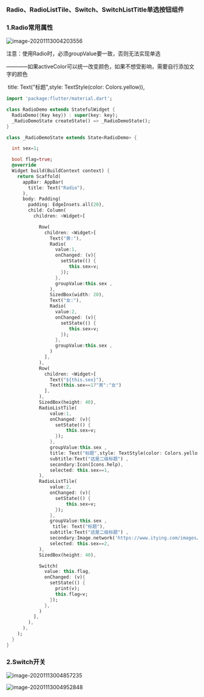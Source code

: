 ### Radio、RadioListTile、Switch、SwitchListTitle单选按钮组件

### 1.Radio常用属性

![image-20201113004203556](C:\Users\jialiang.li\AppData\Roaming\Typora\typora-user-images\image-20201113004203556.png)

注意：使用Radio时，必须groupValue要一致，否则无法实现单选

————如果activeColor可以统一改变颜色，如果不想受影响，需要自行添加文字的颜色

​          	title: Text("标题",style: TextStyle(color: Colors.yellow)),

``` dart
import 'package:flutter/material.dart';

class RadioDemo extends StatefulWidget {
  RadioDemo({Key key}) : super(key: key);
  _RadioDemoState createState() => _RadioDemoState();
}

class _RadioDemoState extends State<RadioDemo> {

  int sex=1;

  bool flag=true;
  @override
  Widget build(BuildContext context) {
    return Scaffold(
      appBar: AppBar(
        title: Text("Radio"),
      ),
      body: Padding(
        padding: EdgeInsets.all(20),
        child: Column(
          children: <Widget>[

            Row(
              children: <Widget>[
                Text("男:"),
                Radio(
                  value:1,
                  onChanged: (v){
                    setState(() {
                       this.sex=v;
                    });
                  },
                  groupValue:this.sex ,
                ),
                SizedBox(width: 20),
                Text("女:"),
                Radio(
                  value:2,
                  onChanged: (v){
                    setState(() {
                       this.sex=v;
                    });
                  },
                  groupValue:this.sex ,
                )
              ],
            ),
            Row(
              children: <Widget>[
                Text("${this.sex}"),
                Text(this.sex==1?"男":"女")
              ],
            ),
            SizedBox(height: 40),
            RadioListTile(
                value:1,
                onChanged: (v){
                  setState(() {
                      this.sex=v;
                  });
                },
                groupValue:this.sex ,
               	title: Text("标题",style: TextStyle(color: Colors.yellow)),
                subtitle:Text("这是二级标题") ,
                secondary:Icon(Icons.help),
                selected: this.sex==1,
            ),
            RadioListTile(
                value:2,
                onChanged: (v){
                  setState(() {
                      this.sex=v;
                  });
                },
                groupValue:this.sex ,
                 title: Text("标题"),
                subtitle:Text("这是二级标题") ,
                secondary:Image.network('https://www.itying.com/images/flutter/1.png'),
                selected: this.sex==2,
            ),
            SizedBox(height: 40),

            Switch(
              value: this.flag,
              onChanged: (v){
                setState(() {
                  print(v);
                  this.flag=v;
                });
              },
            )
          ],
        ),
      ),
    );
  }
}

```

### 2.Switch开关

![image-20201113004857235](C:\Users\jialiang.li\AppData\Roaming\Typora\typora-user-images\image-20201113004857235.png)

![image-20201113004952848](C:\Users\jialiang.li\AppData\Roaming\Typora\typora-user-images\image-20201113004952848.png)
